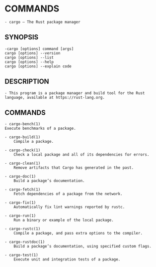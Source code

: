 
# COMMANDS

    - cargo — The Rust package manager


## SYNOPSIS

    -cargo [options] command [args]
    cargo [options] --version
    cargo [options] --list
    cargo [options] --help
    cargo [options] --explain code


## DESCRIPTION

    - This program is a package manager and build tool for the Rust language, available at https://rust-lang.org.


## COMMANDS

    - cargo-bench(1)
    Execute benchmarks of a package.

    - cargo-build(1)
        Compile a package.

    - cargo-check(1)
        Check a local package and all of its dependencies for errors.

    - cargo-clean(1)
        Remove artifacts that Cargo has generated in the past.

    - cargo-doc(1)
        Build a package’s documentation.

    - cargo-fetch(1)
        Fetch dependencies of a package from the network.

    - cargo-fix(1)
        Automatically fix lint warnings reported by rustc.

    - cargo-run(1)
        Run a binary or example of the local package.

    - cargo-rustc(1)
        Compile a package, and pass extra options to the compiler.

    - cargo-rustdoc(1)
        Build a package’s documentation, using specified custom flags.

    - cargo-test(1)
        Execute unit and integration tests of a package.